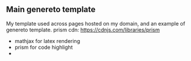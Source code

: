 ## Main genereto template
My template used across pages hosted on my domain, and an example of genereto template.
prism cdn: https://cdnjs.com/libraries/prism
* mathjax for latex rendering
* prism for code highlight
* 
